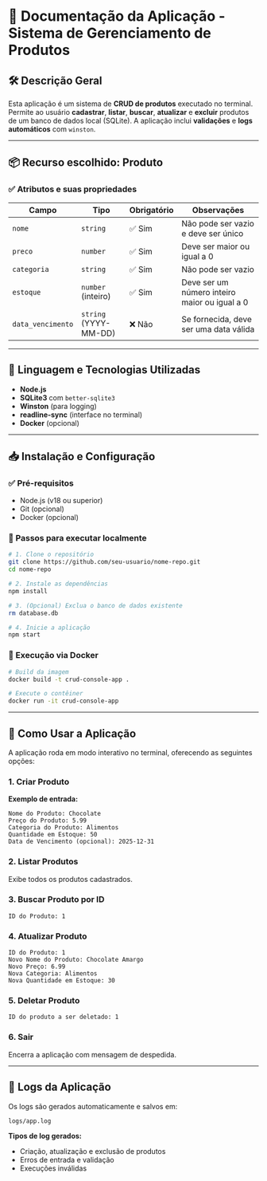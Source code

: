 # 📘 Documentação da Aplicação - Sistema de Gerenciamento de Produtos

## 🛠️ Descrição Geral

Esta aplicação é um sistema de **CRUD de produtos** executado no terminal. Permite ao usuário **cadastrar**, **listar**, **buscar**, **atualizar** e **excluir** produtos de um banco de dados local (SQLite). A aplicação inclui **validações** e **logs automáticos** com `winston`.

---

## 📦 Recurso escolhido: **Produto**

### ✅ Atributos e suas propriedades

| Campo             | Tipo                  | Obrigatório | Observações                                   |
| ----------------- | --------------------- | ----------- | --------------------------------------------- |
| `nome`            | `string`              | ✅ Sim       | Não pode ser vazio e deve ser único           |
| `preco`           | `number`              | ✅ Sim       | Deve ser maior ou igual a 0                   |
| `categoria`       | `string`              | ✅ Sim       | Não pode ser vazio                            |
| `estoque`         | `number` (inteiro)    | ✅ Sim       | Deve ser um número inteiro maior ou igual a 0 |
| `data_vencimento` | `string` (YYYY-MM-DD) | ❌ Não       | Se fornecida, deve ser uma data válida        |

---

## 📌 Linguagem e Tecnologias Utilizadas

* **Node.js**
* **SQLite3** com `better-sqlite3`
* **Winston** (para logging)
* **readline-sync** (interface no terminal)
* **Docker** (opcional)

---

## 📥 Instalação e Configuração

### ✅ Pré-requisitos

* Node.js (v18 ou superior)
* Git (opcional)
* Docker (opcional)

### 🔧 Passos para executar localmente

```bash
# 1. Clone o repositório
git clone https://github.com/seu-usuario/nome-repo.git
cd nome-repo

# 2. Instale as dependências
npm install

# 3. (Opcional) Exclua o banco de dados existente
rm database.db

# 4. Inicie a aplicação
npm start
```

### 🐳 Execução via Docker

```bash
# Build da imagem
docker build -t crud-console-app .

# Execute o contêiner
docker run -it crud-console-app
```

---

## 🚀 Como Usar a Aplicação

A aplicação roda em modo interativo no terminal, oferecendo as seguintes opções:

### 1. Criar Produto

**Exemplo de entrada:**

```
Nome do Produto: Chocolate
Preço do Produto: 5.99
Categoria do Produto: Alimentos
Quantidade em Estoque: 50
Data de Vencimento (opcional): 2025-12-31
```

### 2. Listar Produtos

Exibe todos os produtos cadastrados.

### 3. Buscar Produto por ID

```
ID do Produto: 1
```

### 4. Atualizar Produto

```
ID do Produto: 1
Novo Nome do Produto: Chocolate Amargo
Novo Preço: 6.99
Nova Categoria: Alimentos
Nova Quantidade em Estoque: 30
```

### 5. Deletar Produto

```
ID do produto a ser deletado: 1
```

### 6. Sair

Encerra a aplicação com mensagem de despedida.

---

## 📄 Logs da Aplicação

Os logs são gerados automaticamente e salvos em:

```bash
logs/app.log
```

**Tipos de log gerados:**

* Criação, atualização e exclusão de produtos
* Erros de entrada e validação
* Execuções inválidas

